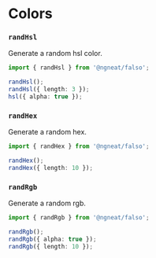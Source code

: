 # Colors

### `randHsl`

Generate a random hsl color.

```ts
import { randHsl } from '@ngneat/falso';

randHsl();
randHsl({ length: 3 });
hsl({ alpha: true });
```

### `randHex`

Generate a random hex.

```ts
import { randHex } from '@ngneat/falso';

randHex();
randHex({ length: 10 });
```

### `randRgb`

Generate a random rgb.

```ts
import { randRgb } from '@ngneat/falso';

randRgb();
randRgb({ alpha: true });
randRgb({ length: 10 });
```
